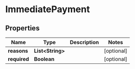 
# ImmediatePayment

## Properties
Name | Type | Description | Notes
------------ | ------------- | ------------- | -------------
**reasons** | **List&lt;String&gt;** |  |  [optional]
**required** | **Boolean** |  |  [optional]



